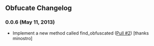 ## Obfucate Changelog

### 0.0.6 (May 11, 2013)

* Implement a new method called find_obfuscated (<a href="https://github.com/mguymon/obfuscate/pull/2">Pull #2</a>) [thanks minostro]
